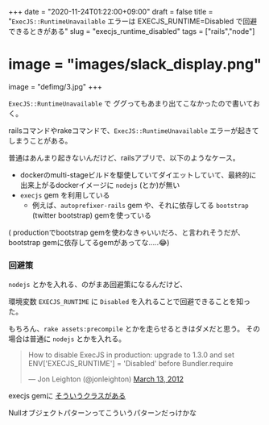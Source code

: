 +++
date = "2020-11-24T01:22:00+09:00"
draft = false
title = "`ExecJS::RuntimeUnavailable` エラーは EXECJS_RUNTIME=Disabled で回避できるときがある"
slug = "execjs_runtime_disabled"
tags = ["rails","node"]
# image = "images/slack_display.png"
image = "defimg/3.jpg"
+++

`ExecJS::RuntimeUnavailable` で ググってもあまり出てこなかったので書いておく。

<!--more-->

railsコマンドやrakeコマンドで、`ExecJS::RuntimeUnavailable` エラーが起きてしまうことがある。

普通はあんまり起きないんだけど、railsアプリで、以下のようなケース。

* dockerのmulti-stageビルドを駆使していてダイエットしていて、最終的に出来上がるdockerイメージに `nodejs` (とか)が無い
* `execjs` gem を利用している
    * 例えば、`autoprefixer-rails` gem や、それに依存してる `bootstrap` (twitter bootstrap) gemを使っている

( productionでbootstrap gemを使わなきゃいいだろ、と言われそうだが、bootstrap gemに依存してるgemがあってな.....😂)


### 回避策

`nodejs` とかを入れる、のがまあ回避策になるんだけど、


環境変数 `EXECJS_RUNTIME` に `Disabled` を入れることで回避できることを知った。

もちろん、`rake assets:precompile` とかを走らせるときはダメだと思う。
その場合は普通に `nodejs` とかを入れる。

<blockquote class="twitter-tweet"><p lang="en" dir="ltr">How to disable ExecJS in production: upgrade to 1.3.0 and set ENV[&#39;EXECJS_RUNTIME&#39;] = &#39;Disabled&#39; before Bundler.require</p>&mdash; Jon Leighton (@jonleighton) <a href="https://twitter.com/jonleighton/status/179542450547851265?ref_src=twsrc%5Etfw">March 13, 2012</a></blockquote> <script async src="https://platform.twitter.com/widgets.js" charset="utf-8"></script>


execjs gemに [そういうクラスがある](https://github.com/rails/execjs/blob/5f78865d36976f85b42e8529dec272285d8f3b85/lib/execjs/disabled_runtime.rb)

Nullオブジェクトパターンってこういうパターンだっけかな

<script type="text/javascript" src="/js/prism.js" async></script>
